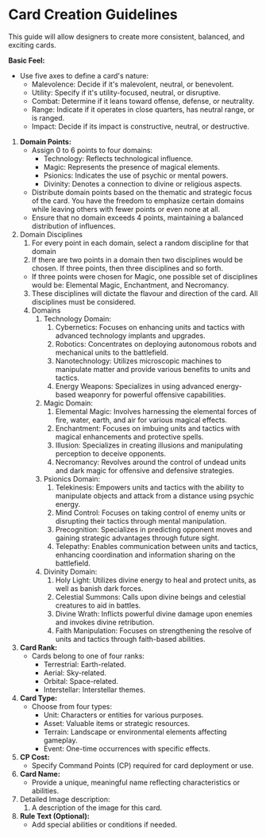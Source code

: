 # Card Creation Guidelines

This guide will allow designers to create more consistent, balanced, and exciting cards.

**Basic Feel:**

- Use five axes to define a card's nature:
    - Malevolence: Decide if it's malevolent, neutral, or benevolent.
    - Utility: Specify if it's utility-focused, neutral, or disruptive.
    - Combat: Determine if it leans toward offense, defense, or neutrality.
    - Range: Indicate if it operates in close quarters, has neutral range, or is ranged.
    - Impact: Decide if its impact is constructive, neutral, or destructive.
1. **Domain Points:**
    - Assign 0 to 6 points to four domains:
        - Technology: Reflects technological influence.
        - Magic: Represents the presence of magical elements.
        - Psionics: Indicates the use of psychic or mental powers.
        - Divinity: Denotes a connection to divine or religious aspects.
    - Distribute domain points based on the thematic and strategic focus of the card. You have the freedom to emphasize certain domains while leaving others with fewer points or even none at all.
    - Ensure that no domain exceeds 4 points, maintaining a balanced distribution of influences.
2. Domain Disciplines
    1. For every point in each domain, select a random discipline for that domain
    2. If there are two points in a domain then two disciplines would be chosen. If three points, then three disciplines and so forth.
      - If three points were chosen for Magic, one possible set of disciplines would be: Elemental Magic, Enchantment, and Necromancy.
    3. These disciplines will dictate the flavour and direction of the card. All disciplines must be considered.
    4. Domains
        1. Technology Domain:
            1. Cybernetics: Focuses on enhancing units and tactics with advanced technology implants and upgrades.
            2. Robotics: Concentrates on deploying autonomous robots and mechanical units to the battlefield.
            3. Nanotechnology: Utilizes microscopic machines to manipulate matter and provide various benefits to units and tactics.
            4. Energy Weapons: Specializes in using advanced energy-based weaponry for powerful offensive capabilities.
        2. Magic Domain:
            1. Elemental Magic: Involves harnessing the elemental forces of fire, water, earth, and air for various magical effects.
            2. Enchantment: Focuses on imbuing units and tactics with magical enhancements and protective spells.
            3. Illusion: Specializes in creating illusions and manipulating perception to deceive opponents.
            4. Necromancy: Revolves around the control of undead units and dark magic for offensive and defensive strategies.
        3. Psionics Domain:
            1. Telekinesis: Empowers units and tactics with the ability to manipulate objects and attack from a distance using psychic energy.
            2. Mind Control: Focuses on taking control of enemy units or disrupting their tactics through mental manipulation.
            3. Precognition: Specializes in predicting opponent moves and gaining strategic advantages through future sight.
            4. Telepathy: Enables communication between units and tactics, enhancing coordination and information sharing on the battlefield.
        4. Divinity Domain:
            1. Holy Light: Utilizes divine energy to heal and protect units, as well as banish dark forces.
            2. Celestial Summons: Calls upon divine beings and celestial creatures to aid in battles.
            3. Divine Wrath: Inflicts powerful divine damage upon enemies and invokes divine retribution.
            4. Faith Manipulation: Focuses on strengthening the resolve of units and tactics through faith-based abilities.
3. **Card Rank:**
    - Cards belong to one of four ranks:
        - Terrestrial: Earth-related.
        - Aerial: Sky-related.
        - Orbital: Space-related.
        - Interstellar: Interstellar themes.
4. **Card Type:**
    - Choose from four types:
        - Unit: Characters or entities for various purposes.
        - Asset: Valuable items or strategic resources.
        - Terrain: Landscape or environmental elements affecting gameplay.
        - Event: One-time occurrences with specific effects.
5. **CP Cost:**
    - Specify Command Points (CP) required for card deployment or use.
6. **Card Name:**
    - Provide a unique, meaningful name reflecting characteristics or abilities.
7. Detailed Image description:
    1. A description of the image for this card.
8. **Rule Text (Optional):**
    - Add special abilities or conditions if needed.
